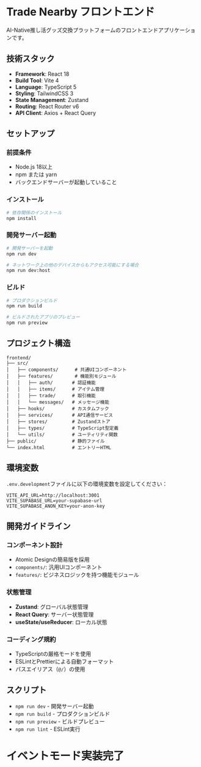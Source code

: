 # Trade Nearby フロントエンド

AI-Native推し活グッズ交換プラットフォームのフロントエンドアプリケーションです。

## 技術スタック

- **Framework**: React 18
- **Build Tool**: Vite 4
- **Language**: TypeScript 5
- **Styling**: TailwindCSS 3
- **State Management**: Zustand
- **Routing**: React Router v6
- **API Client**: Axios + React Query

## セットアップ

### 前提条件

- Node.js 18以上
- npm または yarn
- バックエンドサーバーが起動していること

### インストール

```bash
# 依存関係のインストール
npm install
```

### 開発サーバー起動

```bash
# 開発サーバーを起動
npm run dev

# ネットワーク上の他のデバイスからもアクセス可能にする場合
npm run dev:host
```

### ビルド

```bash
# プロダクションビルド
npm run build

# ビルドされたアプリのプレビュー
npm run preview
```

## プロジェクト構造

```
frontend/
├── src/
│   ├── components/      # 共通UIコンポーネント
│   ├── features/        # 機能別モジュール
│   │   ├── auth/       # 認証機能
│   │   ├── items/      # アイテム管理
│   │   ├── trade/      # 取引機能
│   │   └── messages/   # メッセージ機能
│   ├── hooks/          # カスタムフック
│   ├── services/       # API通信サービス
│   ├── stores/         # Zustandストア
│   ├── types/          # TypeScript型定義
│   └── utils/          # ユーティリティ関数
├── public/             # 静的ファイル
└── index.html          # エントリーHTML
```

## 環境変数

`.env.development`ファイルに以下の環境変数を設定してください：

```env
VITE_API_URL=http://localhost:3001
VITE_SUPABASE_URL=your-supabase-url
VITE_SUPABASE_ANON_KEY=your-anon-key
```

## 開発ガイドライン

### コンポーネント設計

- Atomic Designの簡易版を採用
- `components/`: 汎用UIコンポーネント
- `features/`: ビジネスロジックを持つ機能モジュール

### 状態管理

- **Zustand**: グローバル状態管理
- **React Query**: サーバー状態管理
- **useState/useReducer**: ローカル状態

### コーディング規約

- TypeScriptの厳格モードを使用
- ESLintとPrettierによる自動フォーマット
- パスエイリアス（`@/`）の使用

## スクリプト

- `npm run dev` - 開発サーバー起動
- `npm run build` - プロダクションビルド
- `npm run preview` - ビルドプレビュー
- `npm run lint` - ESLint実行
# イベントモード実装完了
